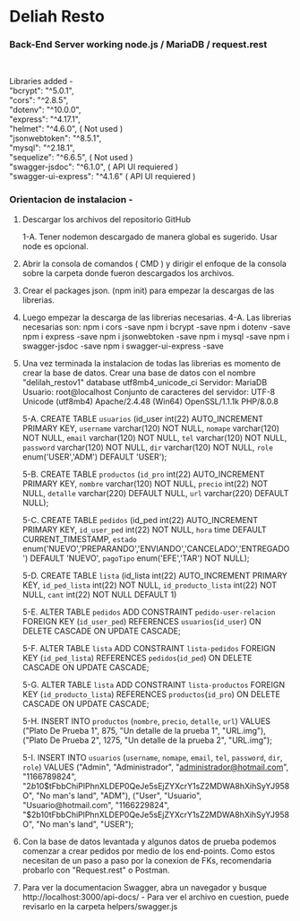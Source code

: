 # Deliah Resto
### Back-End Server working node.js / MariaDB / request.rest
<br>

Libraries added - <br>
    "bcrypt": "^5.0.1", <br>
    "cors": "^2.8.5", <br>
    "dotenv": "^10.0.0", <br>
    "express": "^4.17.1", <br>
    "helmet": "^4.6.0", ( Not used ) <br>
    "jsonwebtoken": "^8.5.1", <br>
    "mysql": "^2.18.1",  <br>
    "sequelize": "^6.6.5", ( Not used ) <br>
    "swagger-jsdoc": "^6.1.0", ( API UI requiered ) <br>
    "swagger-ui-express": "^4.1.6" ( API UI requiered ) <br>


### Orientacion de instalacion - <br>

1. Descargar los archivos del repositorio GitHub

    1-A. Tener nodemon descargado de manera global es sugerido. Usar node es opcional. 

2. Abrir la consola de comandos ( CMD ) y dirigir el enfoque de la consola sobre la carpeta donde fueron descargados los archivos.

3. Crear el packages json. (npm init) para empezar la descargas de las librerias.

4. Luego empezar la descarga de las librerias necesarias.
    4-A. Las librerias necesarias son:
        npm i cors -save
        npm i bcrypt -save
        npm i dotenv -save
        npm i express -save
        npm i jsonwebtoken -save
        npm i mysql -save
        npm i swagger-jsdoc -save
        npm i swagger-ui-express -save

5. Una vez terminada la instalacion de todas las librerias es momento de crear la base de datos. Crear una base de datos con el nombre "delilah_restov1"
    database utf8mb4_unicode_ci
    Servidor: MariaDB
    Usuario: root@localhost
    Conjunto de caracteres del servidor: UTF-8 Unicode (utf8mb4)
    Apache/2.4.48 (Win64) OpenSSL/1.1.1k PHP/8.0.8

    5-A. CREATE TABLE `usuarios` (id_user int(22) AUTO_INCREMENT PRIMARY KEY, `username` varchar(120) NOT NULL, `nomape` varchar(120) NOT NULL, `email` varchar(120) NOT NULL, `tel` varchar(120) NOT NULL, `password` varchar(120) NOT NULL, `dir` varchar(120) NOT NULL, `role` enum('USER','ADM') DEFAULT 'USER');

    5-B. CREATE TABLE `productos` (`id_pro` int(22) AUTO_INCREMENT PRIMARY KEY, `nombre` varchar(120) NOT NULL, `precio` int(22) NOT NULL, `detalle` varchar(220) DEFAULT NULL, `url` varchar(220) DEFAULT NULL);

    5-C. CREATE TABLE `pedidos` (id_ped int(22) AUTO_INCREMENT PRIMARY KEY, `id_user_ped` int(22) NOT NULL, `hora` time DEFAULT CURRENT_TIMESTAMP, `estado` enum('NUEVO','PREPARANDO','ENVIANDO','CANCELADO','ENTREGADO') DEFAULT 'NUEVO', `pagoTipo` enum('EFE','TAR') NOT NULL);

    5-D. CREATE TABLE `lista` (id_lista int(22) AUTO_INCREMENT PRIMARY KEY, `id_ped_lista` int(22) NOT NULL, `id_producto_lista` int(22) NOT NULL, `cant` int(22) NOT NULL DEFAULT 1)

    5-E. ALTER TABLE `pedidos` ADD CONSTRAINT `pedido-user-relacion` FOREIGN KEY (`id_user_ped`) REFERENCES `usuarios`(`id_user`) ON DELETE CASCADE ON UPDATE CASCADE;

    5-F. ALTER TABLE `lista` ADD CONSTRAINT `lista-pedidos` FOREIGN KEY (`id_ped_lista`) REFERENCES `pedidos`(`id_ped`) ON DELETE CASCADE ON UPDATE CASCADE;

    5-G. ALTER TABLE `lista` ADD CONSTRAINT `lista-productos` FOREIGN KEY (`id_producto_lista`) REFERENCES `productos`(`id_pro`) ON DELETE CASCADE ON UPDATE CASCADE;

    5-H. INSERT INTO `productos` (`nombre`, `precio`, `detalle`, `url`) VALUES ("Plato De Prueba 1", 875, "Un detalle de la prueba 1", "URL.img"), ("Plato De Prueba 2", 1275, "Un detalle de la prueba 2", "URL.img"); 

    5-I. INSERT INTO `usuarios` (`username`, `nomape`, `email`, `tel`, `password`, `dir`, `role`) VALUES ("Admin", "Administrador", "administrador@hotmail.com", "1166789824", "$2b$10$tFbbChiPlPhnXLDEP0QeJe5sEjZYXcrY1sZ2MDWA8hXihSyYJ958O", "No man's land", "ADM"), ("User", "Usuario", "Usuario@hotmail.com", "1166229824", "$2b$10$tFbbChiPlPhnXLDEP0QeJe5sEjZYXcrY1sZ2MDWA8hXihSyYJ958O", "No man's land", "USER"); 

6. Con la base de datos levantada y algunos datos de prueba podemos comenzar a crear pedidos por medio de los end-points. Como estos necesitan de un paso a paso por la conexion de FKs, recomendaria probarlo con "Request.rest" o Postman.

7. Para ver la documentacion Swagger, abra un navegador y busque http://localhost:3000/api-docs/ - Para ver el archivo en cuestion, puede revisarlo en la carpeta helpers/swagger.js